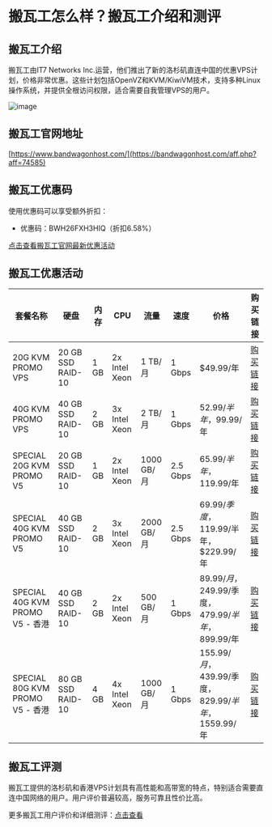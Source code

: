 # 搬瓦工怎么样？搬瓦工介绍和测评

## 搬瓦工介绍
搬瓦工由IT7 Networks Inc.运营，他们推出了新的洛杉矶直连中国的优惠VPS计划，价格非常优惠。这些计划包括OpenVZ和KVM/KiwiVM技术，支持多种Linux操作系统，并提供全根访问权限，适合需要自我管理VPS的用户。

![image](https://github.com/rpiamrmz/BandwagonHost/assets/169893083/7e7d8bd2-6e55-4bde-86af-80e1d304e839)

## 搬瓦工官网地址
[https://www.bandwagonhost.com/](https://bandwagonhost.com/aff.php?aff=74585)

## 搬瓦工优惠码
使用优惠码可以享受额外折扣：
- 优惠码：BWH26FXH3HIQ（折扣6.58%）

[点击查看搬瓦工官网最新优惠活动](https://bandwagonhost.com/aff.php?aff=74585)

## 搬瓦工优惠活动

| 套餐名称 | 硬盘 | 内存 | CPU | 流量 | 速度 | 价格 | 购买链接 |
|---------|------|------|-----|------|------|------|---------|
| 20G KVM PROMO VPS | 20 GB SSD RAID-10 | 1 GB | 2x Intel Xeon | 1 TB/月 | 1 Gbps | $49.99/年 | [购买链接](https://bandwagonhost.com/aff.php?aff=74585&pid=44) |
| 40G KVM PROMO VPS | 40 GB SSD RAID-10 | 2 GB | 3x Intel Xeon | 2 TB/月 | 1 Gbps | $52.99/半年，$99.99/年 | [购买链接](https://bandwagonhost.com/aff.php?aff=74585&pid=45) |
| SPECIAL 20G KVM PROMO V5 | 20 GB SSD RAID-10 | 1 GB | 2x Intel Xeon | 1000 GB/月 | 2.5 Gbps | $65.99/半年，$119.99/年 | [购买链接](https://bandwagonhost.com/aff.php?aff=74585&pid=87) |
| SPECIAL 40G KVM PROMO V5 | 40 GB SSD RAID-10 | 2 GB | 3x Intel Xeon | 2000 GB/月 | 2.5 Gbps | $69.99/季度，$119.99/半年，$229.99/年 | [购买链接](https://bandwagonhost.com/aff.php?aff=74585&pid=88) |
| SPECIAL 40G KVM PROMO V5 - 香港 | 40 GB SSD RAID-10 | 2 GB | 2x Intel Xeon | 500 GB/月 | 1 Gbps | $89.99/月，$249.99/季度，$479.99/半年，$899.99/年 | [购买链接](https://bandwagonhost.com/aff.php?aff=74585&pid=95) |
| SPECIAL 80G KVM PROMO V5 - 香港 | 80 GB SSD RAID-10 | 4 GB | 4x Intel Xeon | 1000 GB/月 | 1 Gbps | $155.99/月，$439.99/季度，$829.99/半年，$1559.99/年 | [购买链接](https://bandwagonhost.com/aff.php?aff=74585&pid=96) |

## 搬瓦工评测
搬瓦工提供的洛杉矶和香港VPS计划具有高性能和高带宽的特点，特别适合需要直连中国网络的用户。用户评价普遍较高，服务可靠且性价比高。

更多搬瓦工用户评价和详细测评：[点击查看](https://bandwagonhost.com/aff.php?aff=74585)

